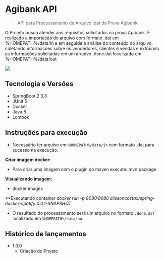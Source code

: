 # Agibank API
> API para Processamento de Arquivo .dat da Prova Agibank.

O Projeto busca atender aos requisitos solicitados na prova Agibank.
É realizado a importação do arquivo com formato .dat em %HOMEPATH%/data/in e em seguida a análise do conteúdo do arquivo, 
coletando informações sobre os vendedores, clientes e vendas e extraindo as informações solicitadas em um arquivo .done.dat 
localizado em %HOMEPATH%/data/out

![](../header.png)

## Tecnologia e Versões

* SpringBoot 2.3.3
* JUnit 5
* Docker
* Java 8
* Lombok

## Instruções para execução

* Necessário ter arquivo em <code>%HOMEPATH%/data/in</code> com formato .dat para sucesso na execução.

**Criar imagem docker:**
* Para criar uma imagem com o plugin do maven execute: mvn package

**Visualizando imagem:**
* docker images

**Executando container
*docker run -p 8080:8080 alissoncostax/spring-docker-spotify:0.0.1-SNAPSHOT*

* O resultado do processamento será um arquivo no formato <code>.done.dat</code> localizado em <code>%HOMEPATH%/data/out</code> 

## Histórico de lançamentos

* 1.0.0
    * Criação do Projeto
